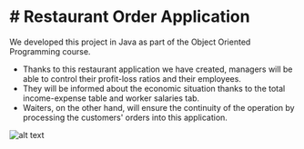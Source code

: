 # # Restaurant Order Application
We developed this project in Java as part of the Object Oriented Programming course.
 - Thanks to this restaurant application we have created, managers will be able to control their profit-loss ratios and their employees.
 - They will be informed about the economic situation thanks to the total income-expense table and worker salaries tab.
 - Waiters, on the other hand, will ensure the continuity of the operation by processing the customers' orders into this application.



![alt text](https://i.ibb.co/6BjzGBM/Screenshot-2.png)
